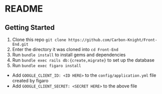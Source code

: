 # README

## Getting Started
1. Clone this repo `git clone https://github.com/Carbon-Knight/Front-End.git`
2. Enter the directory it was cloned into `cd Front-End`
3. Run `bundle install` to install gems and dependencies
4. Run `bundle exec rails db:{create,migrate}` to set up the database
5. Run `bundle exec figaro install`
  * Add `GOOGLE_CLIENT_ID: <ID HERE>` to the `config/application.yml` file created
    by figaro
  * Add `GOOGLE_CLIENT_SECRET: <SECRET HERE>` to the above file

